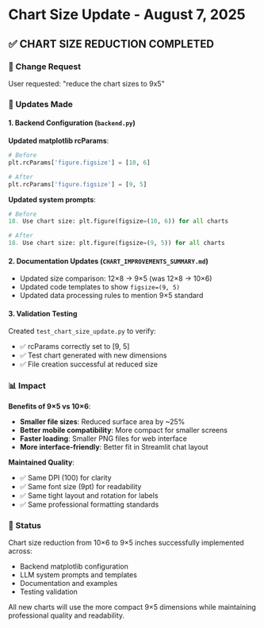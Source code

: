 # Chart Size Update - August 7, 2025

## ✅ CHART SIZE REDUCTION COMPLETED

### 🎯 Change Request
User requested: "reduce the chart sizes to 9x5"

### 🔧 Updates Made

#### 1. Backend Configuration (`backend.py`)
**Updated matplotlib rcParams**:
```python
# Before
plt.rcParams['figure.figsize'] = [10, 6]

# After  
plt.rcParams['figure.figsize'] = [9, 5]
```

**Updated system prompts**:
```python
# Before
18. Use chart size: plt.figure(figsize=(10, 6)) for all charts

# After
18. Use chart size: plt.figure(figsize=(9, 5)) for all charts
```

#### 2. Documentation Updates (`CHART_IMPROVEMENTS_SUMMARY.md`)
- Updated size comparison: 12×8 → 9×5 (was 12×8 → 10×6)
- Updated code templates to show `figsize=(9, 5)`
- Updated data processing rules to mention 9×5 standard

#### 3. Validation Testing
Created `test_chart_size_update.py` to verify:
- ✅ rcParams correctly set to [9, 5]
- ✅ Test chart generated with new dimensions
- ✅ File creation successful at reduced size

### 📊 Impact

**Benefits of 9×5 vs 10×6**:
- **Smaller file sizes**: Reduced surface area by ~25%
- **Better mobile compatibility**: More compact for smaller screens
- **Faster loading**: Smaller PNG files for web interface
- **More interface-friendly**: Better fit in Streamlit chat layout

**Maintained Quality**:
- ✅ Same DPI (100) for clarity
- ✅ Same font size (9pt) for readability  
- ✅ Same tight layout and rotation for labels
- ✅ Same professional formatting standards

### 🚀 Status
Chart size reduction from 10×6 to 9×5 inches successfully implemented across:
- Backend matplotlib configuration
- LLM system prompts and templates
- Documentation and examples
- Testing validation

All new charts will use the more compact 9×5 dimensions while maintaining professional quality and readability.
